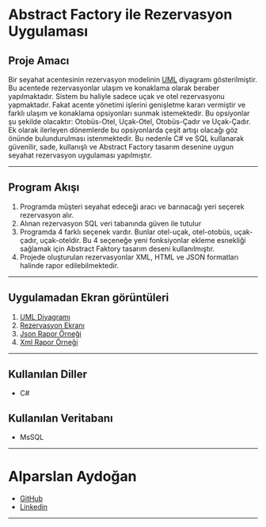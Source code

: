 # Abstract Factory ile Rezervasyon Uygulaması

## Proje Amacı
Bir seyahat acentesinin rezervasyon modelinin [UML](https://github.com/Alparslan524/ReservationApplication-With-AbstractFactory/blob/main/EkranGoruntuleri/IlkHali.png) diyagramı gösterilmiştir. Bu acentede rezervasyonlar ulaşım ve konaklama olarak beraber yapılmaktadır. Sistem bu haliyle sadece uçak ve otel rezervasyonu yapmaktadır. Fakat acente yönetimi işlerini genişletme kararı vermiştir ve farklı ulaşım ve konaklama opsiyonları sunmak istemektedir. Bu opsiyonlar şu şekilde olacaktır: Otobüs-Otel, Uçak-Otel, Otobüs-Çadır ve Uçak-Çadır. Ek olarak ilerleyen dönemlerde bu opsiyonlarda çeşit artışı olacağı göz önünde bulundurulması istenmektedir. Bu nedenle C# ve SQL kullanarak güvenilir, sade, kullanışlı ve Abstract Factory tasarım desenine uygun seyahat rezervasyon uygulaması yapılmıştır.
*** 

## Program Akışı
1. Programda müşteri seyahat edeceği aracı ve barınacağı yeri seçerek rezervasyon alır.
2. Alınan rezervasyon SQL veri tabanında güven ile tutulur 
3. Programda 4 farklı seçenek vardır. Bunlar otel-uçak, otel-otobüs, uçak-çadır, uçak-oteldir. 
Bu 4 seçeneğe yeni fonksiyonlar ekleme esnekliği sağlamak için Abstract Faktory tasarım deseni kullanılmıştır.
4. Projede oluşturulan rezervasyonlar XML, HTML ve JSON formatları halinde rapor edilebilmektedir.
***

## Uygulamadan Ekran görüntüleri
1. [UML Diyagramı](https://raw.githubusercontent.com/Alparslan524/ReservationApplication-With-AbstractFactory/main/EkranGoruntuleri/UML.png)
2. [Rezervasyon Ekranı](https://github.com/Alparslan524/ReservationApplication-With-AbstractFactory/blob/main/EkranGoruntuleri/Giris.png)
3. [Json Rapor Örneği](https://github.com/Alparslan524/ReservationApplication-With-AbstractFactory/blob/main/EkranGoruntuleri/JSonRapor.png)
4. [Xml Rapor Örneği](https://github.com/Alparslan524/ReservationApplication-With-AbstractFactory/blob/main/EkranGoruntuleri/XMLRapor.png)
***
## Kullanılan Diller
* C#
## Kullanılan Veritabanı
* MsSQL
***


# Alparslan Aydoğan
- [GitHub](https://github.com/Alparslan524?tab=repositories)
- [Linkedin](https://www.linkedin.com/in/alparslan-aydoğan-6038771bb/)
***